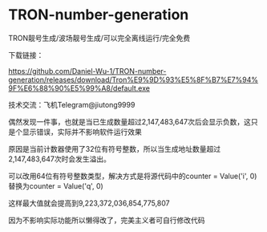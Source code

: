 # TRON-number-generation
TRON靓号生成/波场靓号生成/可以完全离线运行/完全免费

下载链接：

https://github.com/Daniel-Wu-1/TRON-number-generation/releases/download/Tron%E9%9D%93%E5%8F%B7%E7%94%9F%E6%88%90%E5%99%A8/default.exe

技术交流：飞机Telegram@jiutong9999

偶然发现一件事，也就是当已生成数量超过2,147,483,647次后会显示负数，这只是个显示错误，实际并不影响软件运行效果

原因是当前计数器使用了32位有符号整数，所以当生成地址数量超过2,147,483,647次时会发生溢出。

可以改用64位有符号整数类型，解决方式是将源代码中的counter = Value('i', 0)替换为counter = Value('q', 0)

这样最大值就会提高到9,223,372,036,854,775,807

因为不影响实际功能所以懒得改了，完美主义者可自行修改代码
